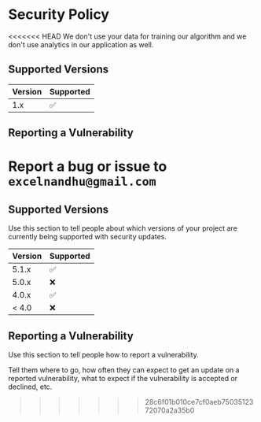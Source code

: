 # Security Policy

<<<<<<< HEAD
We don't use your data for training our algorithm and we don't use analytics in our application as well.

## Supported Versions

| Version | Supported          |
| ------- | ------------------ |
| 1.x   | :white_check_mark: |

## Reporting a Vulnerability

Report a bug or issue to `excelnandhu@gmail.com`
=======
## Supported Versions

Use this section to tell people about which versions of your project are
currently being supported with security updates.

| Version | Supported          |
| ------- | ------------------ |
| 5.1.x   | :white_check_mark: |
| 5.0.x   | :x:                |
| 4.0.x   | :white_check_mark: |
| < 4.0   | :x:                |

## Reporting a Vulnerability

Use this section to tell people how to report a vulnerability.

Tell them where to go, how often they can expect to get an update on a
reported vulnerability, what to expect if the vulnerability is accepted or
declined, etc.
>>>>>>> 28c6f01b010ce7cf0aeb7503512372070a2a35b0
